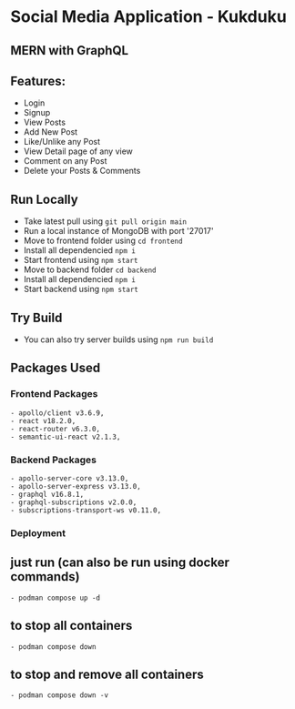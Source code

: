 # Social Media Application - Kukduku

## MERN with GraphQL

## Features:

- Login
- Signup
- View Posts
- Add New Post
- Like/Unlike any Post
- View Detail page of any view
- Comment on any Post
- Delete your Posts & Comments

## Run Locally

- Take latest pull using `git pull origin main`
- Run a local instance of MongoDB with port '27017'
- Move to frontend folder using `cd frontend`
- Install all dependencied `npm i`
- Start frontend using `npm start`
- Move to backend folder `cd backend`
- Install all dependencied `npm i`
- Start backend using `npm start`

## Try Build

- You can also try server builds using `npm run build`

## Packages Used

### Frontend Packages

    - apollo/client v3.6.9,
    - react v18.2.0,
    - react-router v6.3.0,
    - semantic-ui-react v2.1.3,

### Backend Packages

    - apollo-server-core v3.13.0,
    - apollo-server-express v3.13.0,
    - graphql v16.8.1,
    - graphql-subscriptions v2.0.0,
    - subscriptions-transport-ws v0.11.0,

### Deployment

## just run (can also be run using docker commands)

    - podman compose up -d

## to stop all containers

    - podman compose down

## to stop and remove all containers

    - podman compose down -v

